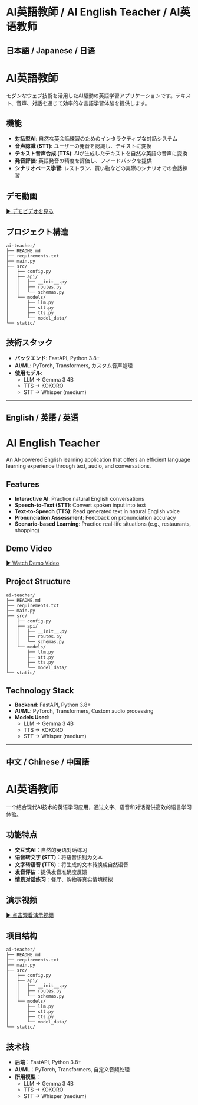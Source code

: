 # AI英語教師 / AI English Teacher / AI英语教师

## 日本語 / Japanese / 日语

# AI英語教師

モダンなウェブ技術を活用したAI駆動の英語学習アプリケーションです。テキスト、音声、対話を通じて効率的な言語学習体験を提供します。

## 機能

- **対話型AI**: 自然な英会話練習のためのインタラクティブな対話システム  
- **音声認識 (STT)**: ユーザーの発音を認識し、テキストに変換  
- **テキスト音声合成 (TTS)**: AIが生成したテキストを自然な英語の音声に変換  
- **発音評価**: 英語発音の精度を評価し、フィードバックを提供  
- **シナリオベース学習**: レストラン、買い物などの実際のシナリオでの会話練習  

## デモ動画

[▶️ デモビデオを見る](https://youtu.be/uHYGd2isyJA?si=qx57u3euTivb_ebO)

## プロジェクト構造

```
ai-teacher/
├── README.md
├── requirements.txt
├── main.py
├── src/
│   ├── config.py
│   ├── api/
│   │   ├── __init__.py
│   │   ├── routes.py
│   │   └── schemas.py
│   └── models/
│       ├── llm.py
│       ├── stt.py
│       ├── tts.py
│       └── model_data/
└── static/
```

## 技術スタック

- **バックエンド**: FastAPI, Python 3.8+  
- **AI/ML**: PyTorch, Transformers, カスタム音声処理  
- **使用モデル**:  
  - LLM → Gemma 3 4B  
  - TTS → KOKORO  
  - STT → Whisper (medium)


---

## English / 英語 / 英语

# AI English Teacher

An AI-powered English learning application that offers an efficient language learning experience through text, audio, and conversations.

## Features

- **Interactive AI**: Practice natural English conversations  
- **Speech-to-Text (STT)**: Convert spoken input into text  
- **Text-to-Speech (TTS)**: Read generated text in natural English voice  
- **Pronunciation Assessment**: Feedback on pronunciation accuracy  
- **Scenario-based Learning**: Practice real-life situations (e.g., restaurants, shopping)  

## Demo Video

[▶️ Watch Demo Video](https://youtu.be/uHYGd2isyJA?si=qx57u3euTivb_ebO)

## Project Structure

```
ai-teacher/
├── README.md
├── requirements.txt
├── main.py
├── src/
│   ├── config.py
│   ├── api/
│   │   ├── __init__.py
│   │   ├── routes.py
│   │   └── schemas.py
│   └── models/
│       ├── llm.py
│       ├── stt.py
│       ├── tts.py
│       └── model_data/
└── static/
```

## Technology Stack

- **Backend**: FastAPI, Python 3.8+  
- **AI/ML**: PyTorch, Transformers, Custom audio processing  
- **Models Used**:  
  - LLM → Gemma 3 4B  
  - TTS → KOKORO  
  - STT → Whisper (medium)


---

## 中文 / Chinese / 中国語

# AI英语教师

一个结合现代AI技术的英语学习应用，通过文字、语音和对话提供高效的语言学习体验。

## 功能特点

- **交互式AI**：自然的英语对话练习  
- **语音转文字 (STT)**：将语音识别为文本  
- **文字转语音 (TTS)**：将生成的文本转换成自然语音  
- **发音评估**：提供发音准确度反馈  
- **情景对话练习**：餐厅、购物等真实情境模拟  

## 演示视频

[▶️ 点击观看演示视频](https://youtu.be/uHYGd2isyJA?si=qx57u3euTivb_ebO)

## 项目结构

```
ai-teacher/
├── README.md
├── requirements.txt
├── main.py
├── src/
│   ├── config.py
│   ├── api/
│   │   ├── __init__.py
│   │   ├── routes.py
│   │   └── schemas.py
│   └── models/
│       ├── llm.py
│       ├── stt.py
│       ├── tts.py
│       └── model_data/
└── static/
```

## 技术栈

- **后端**：FastAPI, Python 3.8+  
- **AI/ML**：PyTorch, Transformers, 自定义音频处理  
- **所用模型**：  
  - LLM → Gemma 3 4B  
  - TTS → KOKORO  
  - STT → Whisper (medium)

